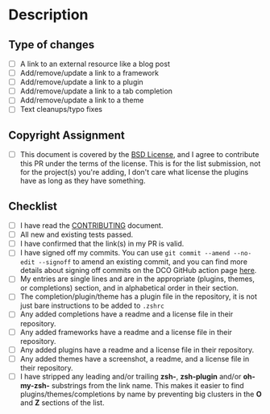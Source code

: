 <!--- Provide a general summary of your changes in the Title above -->
<!--- If you're unsure about anything in this checklist, don't hesitate to create a PR and ask. I'm happy to help! -->
<!---
Please make sure you've trimmed any trailing or leading .zsh, .zshplugin,
.oh-my-zsh, .omz or similar language from the visible portion of the links in your entry.

Basically zsh-foo or foo.zshplugin should have foo as the visible part of the link.

This keeps entries from clumping in the O and Z portions of the list and
also makes the links look prettier.
-->
# Description

<!--- Describe your changes in detail, ideally [linking](example.com) to the project/resource in this description. -->

## Type of changes

<!--- What types of changes does your submission introduce? Put an `x` in all the boxes that apply: -->

- [ ] A link to an external resource like a blog post
- [ ] Add/remove/update a link to a framework
- [ ] Add/remove/update a link to a plugin
- [ ] Add/remove/update a link to a tab completion
- [ ] Add/remove/update a link to a theme
- [ ] Text cleanups/typo fixes

## Copyright Assignment

- [ ] This document is covered by the [BSD License](https://github.com/unixorn/awesome-zsh-plugins/blob/master/LICENSE), and I agree to contribute this PR under the terms of the license. This is for the list submission, not for the project(s) you're adding, I don't care what license the plugins have as long as they have something.

## Checklist

<!---
Go over all the following points, and put an `x` in all the boxes that apply.

You only need to check the box for completions/plugins/themes if you added something in those categories
-->

- [ ] I have read the [CONTRIBUTING](https://github.com/unixorn/awesome-zsh-plugins/blob/main/Contributing.md) document.
- [ ] All new and existing tests passed.
- [ ] I have confirmed that the link(s) in my PR is valid.
- [ ] I have signed off my commits. You can use `git commit --amend --no-edit --signoff` to amend an existing commit, and you can find more details about signing off commits on the DCO GitHub action page [here](https://probot.github.io/apps/dco/).
- [ ] My entries are single lines and are in the appropriate (plugins, themes, or completions) section, and in alphabetical order in their section.
- [ ] The completion/plugin/theme has a plugin file in the repository, it is not just bare instructions to be added to `.zshrc`
- [ ] Any added completions have a readme and a license file in their repository.
- [ ] Any added frameworks have a readme and a license file in their repository.
- [ ] Any added plugins have a readme and a license file in their repository.
- [ ] Any added themes have a screenshot, a readme, and a license file in their repository.
- [ ] I have stripped any leading and/or trailing **zsh-**, **zsh-plugin** and/or **oh-my-zsh-** substrings from the link name. This makes it easier to find plugins/themes/completions by name by preventing big clusters in the **O** and **Z** sections of the list.
